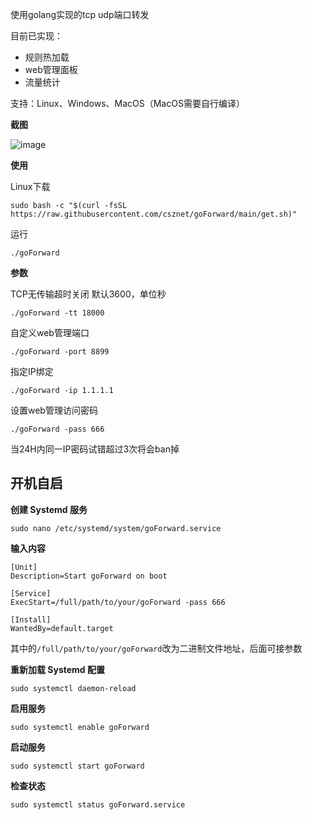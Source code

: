 使用golang实现的tcp udp端口转发

目前已实现：

 - 规则热加载
 - web管理面板
 - 流量统计

支持：Linux、Windows、MacOS（MacOS需要自行编译）

**截图**

![image](https://github.com/csznet/goForward/assets/127601663/2f7840ff-9b34-4f69-a7c1-41feb35e726b)


**使用**

Linux下载
```
sudo bash -c "$(curl -fsSL https://raw.githubusercontent.com/csznet/goForward/main/get.sh)"
```
运行
```
./goForward
```

**参数**  

TCP无传输超时关闭
默认3600，单位秒
```
./goForward -tt 18000
```


自定义web管理端口

```
./goForward -port 8899
```

指定IP绑定  

```
./goForward -ip 1.1.1.1
```

设置web管理访问密码

```
./goForward -pass 666
```

当24H内同一IP密码试错超过3次将会ban掉

## 开机自启

**创建 Systemd 服务**

```
sudo nano /etc/systemd/system/goForward.service
```

**输入内容**

```
[Unit]
Description=Start goForward on boot

[Service]
ExecStart=/full/path/to/your/goForward -pass 666

[Install]
WantedBy=default.target
```

其中的```/full/path/to/your/goForward```改为二进制文件地址，后面可接参数

**重新加载 Systemd 配置**
```
sudo systemctl daemon-reload
```

**启用服务**
```
sudo systemctl enable goForward
```
**启动服务**
```
sudo systemctl start goForward
```
**检查状态**
```
sudo systemctl status goForward.service
```
